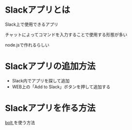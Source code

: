 # Slackアプリとは

Slack上で使用できるアプリ

チャットによってコマンドを入力することで使用する形態が多い

node.jsで作れるらしい

# Slackアプリの追加方法

- Slack内でアプリを探して追加
- WEB上の「Add to Slack」ボタンを押して追加する

# Slackアプリを作る方法

[ bolt ](https://slack.dev/bolt-js/ja-jp/tutorial/getting-started)を使う方法

